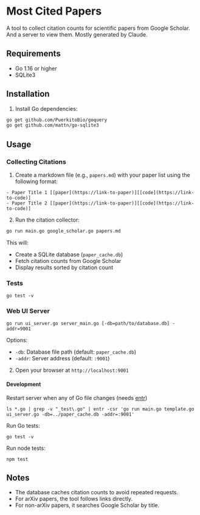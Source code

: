 # Most Cited Papers

A tool to collect citation counts for scientific papers from Google Scholar. And a server to view them. Mostly generated by Claude.

## Requirements

- Go 1.16 or higher
- SQLite3

## Installation

1. Install Go dependencies:

```bash
go get github.com/PuerkitoBio/goquery
go get github.com/mattn/go-sqlite3
```

## Usage

### Collecting Citations

1. Create a markdown file (e.g., `papers.md`) with your paper list using the following format:

```
- Paper Title 1 [[paper](https://link-to-paper)][[code](https://link-to-code)]
- Paper Title 2 [[paper](https://link-to-paper)][[code](https://link-to-code)]
```

2. Run the citation collector:

```bash
go run main.go google_scholar.go papers.md
```

This will:
- Create a SQLite database (`paper_cache.db`)
- Fetch citation counts from Google Scholar
- Display results sorted by citation count

### Tests

```
go test -v
```

### Web UI Server
```
go run ui_server.go server_main.go [-db=path/to/database.db] -addr=9001
```

Options:
- `-db`: Database file path (default: `paper_cache.db`)
- `-addr`: Server address (default: `:9001`)

2. Open your browser at `http://localhost:9001`

#### Development
Restart server when any of Go file changes (needs [entr](https://formulae.brew.sh/formula/entr))
```
ls *.go | grep -v "_test\.go" | entr -csr 'go run main.go template.go ui_server.go -db=../paper_cache.db -addr=:9001'
```

Run Go tests:
```
go test -v
```

Run node tests:

```
npm test
```

## Notes

- The database caches citation counts to avoid repeated requests.
- For arXiv papers, the tool follows links directly.
- For non-arXiv papers, it searches Google Scholar by title.
